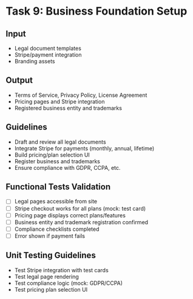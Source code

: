# Task 9: Business Foundation Setup

## Input
- Legal document templates
- Stripe/payment integration
- Branding assets

## Output
- Terms of Service, Privacy Policy, License Agreement
- Pricing pages and Stripe integration
- Registered business entity and trademarks

## Guidelines
- Draft and review all legal documents
- Integrate Stripe for payments (monthly, annual, lifetime)
- Build pricing/plan selection UI
- Register business and trademarks
- Ensure compliance with GDPR, CCPA, etc.

## Functional Tests Validation
- [ ] Legal pages accessible from site
- [ ] Stripe checkout works for all plans (mock: test card)
- [ ] Pricing page displays correct plans/features
- [ ] Business entity and trademark registration confirmed
- [ ] Compliance checklists completed
- [ ] Error shown if payment fails

## Unit Testing Guidelines
- Test Stripe integration with test cards
- Test legal page rendering
- Test compliance logic (mock: GDPR/CCPA)
- Test pricing plan selection UI
